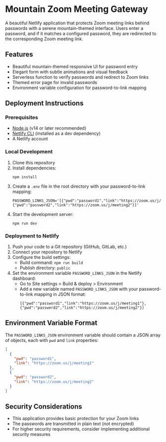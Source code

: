 # Mountain Zoom Meeting Gateway

A beautiful Netlify application that protects Zoom meeting links behind passwords with a serene mountain-themed interface. Users enter a password, and if it matches a configured password, they are redirected to the corresponding Zoom meeting link.

## Features

- Beautiful mountain-themed responsive UI for password entry
- Elegant form with subtle animations and visual feedback
- Serverless function to verify passwords and redirect to Zoom links
- Themed error page for invalid passwords
- Environment variable configuration for password-to-link mapping

## Deployment Instructions

### Prerequisites

- [Node.js](https://nodejs.org/) (v14 or later recommended)
- [Netlify CLI](https://docs.netlify.com/cli/get-started/) (installed as a dev dependency)
- A Netlify account

### Local Development

1. Clone this repository
2. Install dependencies:
   ```
   npm install
   ```
3. Create a `.env` file in the root directory with your password-to-link mapping:
   ```
   PASSWORD_LINKS_JSON='[{"pwd":"password1","link":"https://zoom.us/j/meeting1"},{"pwd":"password2","link":"https://zoom.us/j/meeting2"}]'
   ```
4. Start the development server:
   ```
   npm run dev
   ```

### Deployment to Netlify

1. Push your code to a Git repository (GitHub, GitLab, etc.)
2. Connect your repository to Netlify
3. Configure the build settings:
   - Build command: `npm run build`
   - Publish directory: `public`
4. Set the environment variable `PASSWORD_LINKS_JSON` in the Netlify dashboard:
   - Go to Site settings > Build & deploy > Environment
   - Add a new variable named `PASSWORD_LINKS_JSON` with your password-to-link mapping in JSON format:
     ```
     [{"pwd":"password1","link":"https://zoom.us/j/meeting1"},{"pwd":"password2","link":"https://zoom.us/j/meeting2"}]
     ```

## Environment Variable Format

The `PASSWORD_LINKS_JSON` environment variable should contain a JSON array of objects, each with `pwd` and `link` properties:

```json
[
  {
    "pwd": "password1",
    "link": "https://zoom.us/j/meeting1"
  },
  {
    "pwd": "password2",
    "link": "https://zoom.us/j/meeting2"
  }
]
```

## Security Considerations

- This application provides basic protection for your Zoom links
- The passwords are transmitted in plain text (not encrypted)
- For higher security requirements, consider implementing additional security measures
